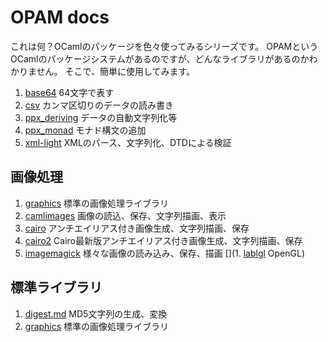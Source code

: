 # OPAM docs

これは何？OCamlのパッケージを色々使ってみるシリーズです。
OPAMというOCamlのパッケージシステムがあるのですが、どんなライブラリがあるのかわかりません。
そこで、簡単に使用してみます。

1. [base64](base64) 64文字で表す
1. [csv](csv) カンマ区切りのデータの読み書き
1. [ppx_deriving](ppx_deriving) データの自動文字列化等
1. [ppx_monad](ppx_monad) モナド構文の追加
1. [xml-light](xml-light) XMLのパース、文字列化、DTDによる検証

## 画像処理

1. [graphics](graphics) 標準の画像処理ライブラリ
1. [camlimages](camlimages) 画像の読込、保存、文字列描画、表示
1. [cairo](cairo) アンチエイリアス付き画像生成、文字列描画、保存
1. [cairo2](cairo2) Cairo最新版アンチエイリアス付き画像生成、文字列描画、保存
1. [imagemagick](imagemagick) 様々な画像の読み込み、保存、描画
[](1. [lablgl](lablgl) OpenGL)

## 標準ライブラリ

1. [digest.md](digest) MD5文字列の生成、変換
1. [graphics](graphics) 標準の画像処理ライブラリ
